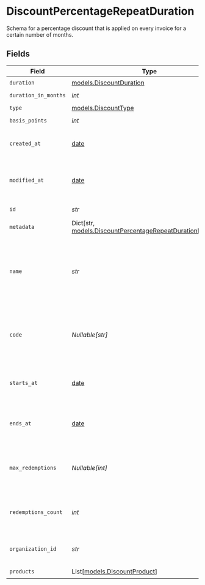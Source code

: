 # DiscountPercentageRepeatDuration

Schema for a percentage discount that is applied on every invoice
for a certain number of months.


## Fields

| Field                                                                                                               | Type                                                                                                                | Required                                                                                                            | Description                                                                                                         | Example                                                                                                             |
| ------------------------------------------------------------------------------------------------------------------- | ------------------------------------------------------------------------------------------------------------------- | ------------------------------------------------------------------------------------------------------------------- | ------------------------------------------------------------------------------------------------------------------- | ------------------------------------------------------------------------------------------------------------------- |
| `duration`                                                                                                          | [models.DiscountDuration](../models/discountduration.md)                                                            | :heavy_check_mark:                                                                                                  | N/A                                                                                                                 |                                                                                                                     |
| `duration_in_months`                                                                                                | *int*                                                                                                               | :heavy_check_mark:                                                                                                  | N/A                                                                                                                 |                                                                                                                     |
| `type`                                                                                                              | [models.DiscountType](../models/discounttype.md)                                                                    | :heavy_check_mark:                                                                                                  | N/A                                                                                                                 |                                                                                                                     |
| `basis_points`                                                                                                      | *int*                                                                                                               | :heavy_check_mark:                                                                                                  | N/A                                                                                                                 |                                                                                                                     |
| `created_at`                                                                                                        | [date](https://docs.python.org/3/library/datetime.html#date-objects)                                                | :heavy_check_mark:                                                                                                  | Creation timestamp of the object.                                                                                   |                                                                                                                     |
| `modified_at`                                                                                                       | [date](https://docs.python.org/3/library/datetime.html#date-objects)                                                | :heavy_check_mark:                                                                                                  | Last modification timestamp of the object.                                                                          |                                                                                                                     |
| `id`                                                                                                                | *str*                                                                                                               | :heavy_check_mark:                                                                                                  | The ID of the object.                                                                                               |                                                                                                                     |
| `metadata`                                                                                                          | Dict[str, [models.DiscountPercentageRepeatDurationMetadata](../models/discountpercentagerepeatdurationmetadata.md)] | :heavy_check_mark:                                                                                                  | N/A                                                                                                                 |                                                                                                                     |
| `name`                                                                                                              | *str*                                                                                                               | :heavy_check_mark:                                                                                                  | Name of the discount. Will be displayed to the customer when the discount is applied.                               |                                                                                                                     |
| `code`                                                                                                              | *Nullable[str]*                                                                                                     | :heavy_check_mark:                                                                                                  | Code customers can use to apply the discount during checkout.                                                       |                                                                                                                     |
| `starts_at`                                                                                                         | [date](https://docs.python.org/3/library/datetime.html#date-objects)                                                | :heavy_check_mark:                                                                                                  | Timestamp after which the discount is redeemable.                                                                   |                                                                                                                     |
| `ends_at`                                                                                                           | [date](https://docs.python.org/3/library/datetime.html#date-objects)                                                | :heavy_check_mark:                                                                                                  | Timestamp after which the discount is no longer redeemable.                                                         |                                                                                                                     |
| `max_redemptions`                                                                                                   | *Nullable[int]*                                                                                                     | :heavy_check_mark:                                                                                                  | Maximum number of times the discount can be redeemed.                                                               |                                                                                                                     |
| `redemptions_count`                                                                                                 | *int*                                                                                                               | :heavy_check_mark:                                                                                                  | Number of times the discount has been redeemed.                                                                     |                                                                                                                     |
| `organization_id`                                                                                                   | *str*                                                                                                               | :heavy_check_mark:                                                                                                  | The organization ID.                                                                                                | 1dbfc517-0bbf-4301-9ba8-555ca42b9737                                                                                |
| `products`                                                                                                          | List[[models.DiscountProduct](../models/discountproduct.md)]                                                        | :heavy_check_mark:                                                                                                  | N/A                                                                                                                 |                                                                                                                     |